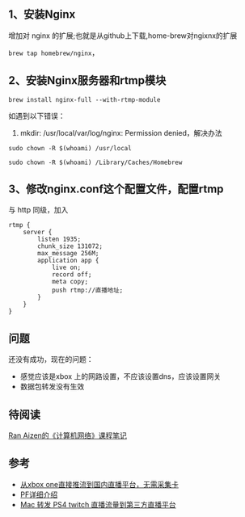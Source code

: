 
## 1、安装Nginx
增加对 nginx 的扩展;也就是从github上下载,home-brew对ngixnx的扩展

`brew tap homebrew/nginx`，

## 2、安装Nginx服务器和rtmp模块

`brew install nginx-full --with-rtmp-module`

如遇到以下错误：
1. mkdir: /usr/local/var/log/nginx: Permission denied，解决办法
```
sudo chown -R $(whoami) /usr/local

sudo chown -R $(whoami) /Library/Caches/Homebrew
```

## 3、修改nginx.conf这个配置文件，配置rtmp
与 http 同级，加入

```
rtmp {
    server {
        listen 1935;
        chunk_size 131072;
        max_message 256M;
        application app {
            live on;
            record off;
            meta copy;
            push rtmp://直播地址;
        }
    }
}
```

## 问题
还没有成功，现在的问题：
- 感觉应该是xbox 上的网路设置，不应该设置dns，应该设置网关
- 数据包转发没有生效

## 待阅读
[Ran Aizen的《计算机网络》课程笔记](https://github.com/abbshr/Notes-HIT_computer_network/wiki)


## 参考
- [从xbox one直接推流到国内直播平台，无需采集卡](http://www.xbox-skyer.com/showthread.php?t=483001)
- [PF详细介绍](https://pleiades.ucsc.edu/hyades/PF_on_Mac_OS_X)
- [Mac 转发 PS4 twitch 直播流量到第三方直播平台](https://pohvii.blogspot.jp/2015/11/mac-ps4-twitch.html)

